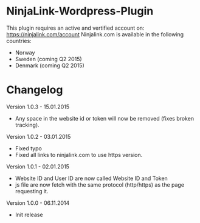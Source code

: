 NinjaLink-Wordpress-Plugin
==========================
This plugin requires an active and vertified account on: https://ninjalink.com/account
Ninjalink.com is available in the following countries:
* Norway
* Sweden (coming Q2 2015)
* Denmark (coming Q2 2015)

# Changelog

Version 1.0.3 - 15.01.2015
* Any space in the website id or token will now be removed (fixes broken tracking).

Version 1.0.2 - 03.01.2015
* Fixed typo
* Fixed all links to ninjalink.com to use https version.

Version 1.0.1 - 02.01.2015
* Website ID and User ID are now called Website ID and Token
* js file are now fetch with the same protocol (http/https) as the page requesting it.

Version 1.0.0 - 06.11.2014
* Init release
